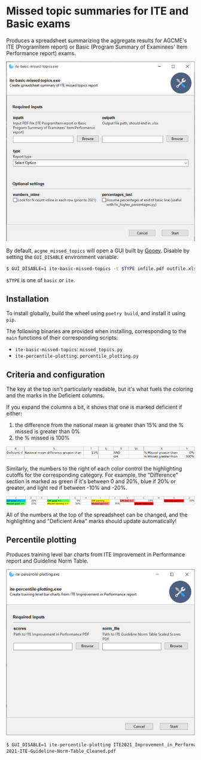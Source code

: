 # Missed topic summaries for ITE and Basic exams

Produces a spreadsheet summarizing the aggregate results for AGCME's ITE
(ProgramItem report) or Basic (Program Summary of Examinees' Item Performance
report) exams.

![GUI screenshot](./static/ite-basic-missed-topics.png)

By default, `acgme_missed_topics` will open a GUI built by
[Gooey](https://github.com/chriskiehl/Gooey).
Disable by setting the `GUI_DISABLE` environment variable.

```bash
$ GUI_DISABLE=1 ite-basic-missed-topics -t $TYPE infile.pdf outfile.xlsx
```

`$TYPE` is one of `basic` or `ite`.

## Installation

To install globally, build the wheel using `poetry build`, and install it using `pip`.

The following binaries are provided when installing, corresponding to the
`main` functions of their corresponding scripts:

- `ite-basic-missed-topics`: `missed_topics.py`
- `ite-percentile-plotting`: `percentile_plotting.py`

## Criteria and configuration

The key at the top isn't particularly readable, but it's what fuels the
coloring and the marks in the Deficient columns.

If you expand the columns a bit, it shows that one is marked deficient if either:

1. the difference from the national mean is greater than 15% and the % missed is greater than 0%
2. the % missed is 100%

![Deficient legend](static/deficient.png)

Similarly, the numbers to the right of each color control the highlighting
cutoffs for the corresponding category. For example, the "Difference" section
is marked as green if it's between 0 and 20%, blue if 20% or greater, and light
red if between -10% and -20%.

![Highlighting legend](static/highlighting.png)

All of the numbers at the top of the spreadsheet can be changed, and the
highlighting and "Deficient Area" marks should update automatically!


## Percentile plotting

Produces training level bar charts from ITE Improvement in Performance report
and Guideline Norm Table.

![GUI screenshot](./static/ite-percentile-plotting.png)

```bash
$ GUI_DISABLE=1 ite-percentile-plotting ITE2021_Improvement_in_Performance_ID.pdf
2021-ITE-Guideline-Norm-Table_Cleaned.pdf
```

